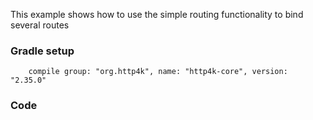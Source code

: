 This example shows how to use the simple routing functionality to bind several routes

### Gradle setup
```
    compile group: "org.http4k", name: "http4k-core", version: "2.35.0"
```

### Code
<script src="https://gist-it.appspot.com/https://github.com/http4k/http4k/blob/master/src/docs/cookbook/simple_routing/example.kt"></script>

